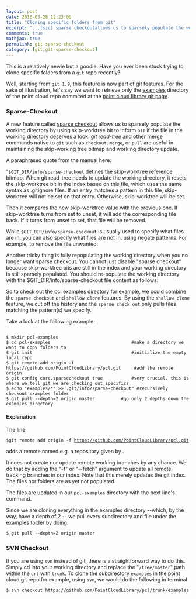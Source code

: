 ```yaml
---
layout: post
date: 2016-03-28 12:23:00
title: "Cloning specific folders from git"
excerpt: "...[sic] sparse checkoutallows us to sparsely populate the working directory by using skip-worktree bit to inform GIT if the file in the working directory deserves a look."
comments: true
mathjax: true
permalink: git-sparse-checkout
category: [git,git-sparse-checkout]
---
```

<!--##Table of Contents
###[Sparse Checkout](#sparse-checkout)
###[SVN Checkout](#svn-checkout)
## Directory && Sub-directory checkout from git repos-->

This is a relatively newie but a goodie.  Have you ever been stuck trying to clone specific folders from a `git` repo recently?

Well, starting from `git 1.9`, this feature is now part of git features. For the sake of illustration, let's say we want to retrieve only the [examples](https://github.com/PointCloudLibrary/pcl/tree/master/examples) directory of the point cloud repo commited at the [point cloud library git page](https://github.com/PointCloudLibrary).

### Sparse-Checkout
A new feature called [sparse checkout](https://git-scm.com/docs/git-read-tree/) allows us to sparsely populate the working directory by using skip-worktree bit to inform `GIT` if the file in the working directory deserves a look. <i>git read-tree</i> and other merge commands native to `git` such as `checkout`, `merge`, or `pull` are useful in maintaining the skip-working tree bitmap and working directory update.

A paraphrased quote from the manual here:

"`$GIT_DIR/info/sparse-checkout` defines the skip-worktree reference bitmap. When git read-tree needs to update the working directory, it resets the skip-worktree bit in the index based on this file, which uses the same syntax as .gitignore files. If an entry matches a pattern in this file, skip-worktree will not be set on that entry. Otherwise, skip-worktree will be set.

Then it compares the new skip-worktree value with the previous one. If skip-worktree turns from set to unset, it will add the corresponding file back. If it turns from unset to set, that file will be removed.

While `$GIT_DIR/info/sparse-checkout` is usually used to specify what files are in, you can also specify what files are not in, using negate patterns. For example, to remove the file unwanted:


Another tricky thing is fully repopulating the working directory when you no longer want sparse checkout. You cannot just disable "sparse checkout" because skip-worktree bits are still in the index and your working directory is still sparsely populated. You should re-populate the working directory with the $GIT_DIR/info/sparse-checkout file content as follows:


So to check out the pcl examples directory for example, we could combine the `sparse checkout` and `shallow clone` features. By using the `shallow clone` feature, we cut off the history and the `sparse check out` only pulls files matching the pattern(s) we specify.

Take a look at the following example:
<pre class="terminal"><code>
$ mkdir pcl-examples
$ cd pcl-examples								#make a directory we want to copy folders to
$ git init                            			#initialize the empty local repo
$ git remote add origin -f https://github.com/PointCloudLibrary/pcl.git     #add the remote origin
$ git config core.sparsecheckout true			#very crucial. this is where we tell git we are checking out specifics
$ echo "examples/*" >> .git/info/sparse-checkout" #recursively checkout examples folder
$ git pull --depth=2 origin master			#go only 2 depths down the examples directory
</code></pre>


#### Explanation

The line
                  <pre class="terminal"><code>$git remote add origin -f https://github.com/PointCloudLibrary/pcl.git </code></pre>

adds a remote named <name> e.g. a repository given by <url>.

It does not create nor update remote working branches by any chance. We do that by adding the "-f" or "--fetch" argument to update all remote tracking branches in our index. Note that this merely updates the git index. The files nor folders are as yet not populated.

The files are updated in our `pcl-examples` directory with the next line's command.

Since we are cloning everything in the examples directory --which, by the way, have a depth of 2 -- we pull every subdirectory and file under the examples folder by doing:

<pre class="terminal"><code>$ git pull --depth=2 origin master</code></pre>


### SVN Checkout

If you are using `svn` instead of git, there is a straightforward way to do this. Simply cd into your working directory and replace the "`/tree/master`" path within the `url` with `trunk`. To clone the subdirectory `examples` in the point cloud git repo for example, using `svn`, we would do the following in terminal

<pre class="terminal"><code>$ svn checkout https://github.com/PointCloudLibrary/pcl/trunk/examples</code></pre>
